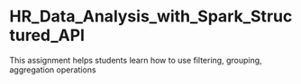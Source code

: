 # HR_Data_Analysis_with_Spark_Structured_API
This assignment helps students learn how to use filtering, grouping, aggregation operations
